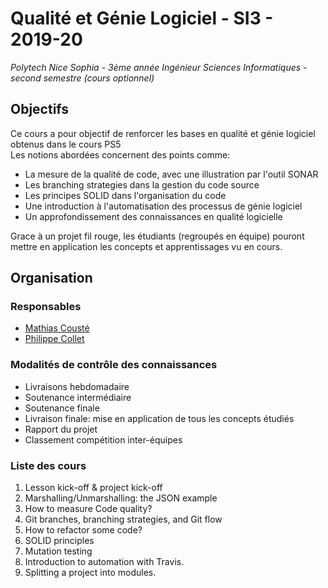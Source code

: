 # Qualité et Génie Logiciel - SI3 - 2019-20

*Polytech Nice Sophia - 3ème année Ingénieur Sciences Informatiques - second semestre (cours optionnel)*

## Objectifs
Ce cours a pour objectif de renforcer les bases en qualité et génie logiciel obtenus dans le cours PS5  
Les notions abordées concernent des points comme:

 - La mesure de la qualité de code, avec une illustration par l'outil SONAR
 - Les branching strategies dans la gestion du code source
 - Les principes SOLID dans l'organisation du code
 - Une introduction à l'automatisation des processus de génie logiciel
 - Un approfondissement des connaissances en qualité logicielle

Grace à un projet fil rouge, les étudiants (regroupés en équipe) pouront mettre en application les concepts et apprentissages vu en cours.

## Organisation

### Responsables
 - [Mathias Cousté](mailto:Mathias.Couste@univ-cotedazur.fr)
 - [Philippe Collet](mailto:Philippe.Collet@univ-cotedazur.fr)

### Modalités de contrôle des connaissances
 - Livraisons hebdomadaire
 - Soutenance intermédiaire
 - Soutenance finale
 - Livraison finale: mise en application de tous les concepts étudiés
 - Rapport du projet
 - Classement compétition inter-équipes

### Liste des cours
 1. Lesson kick-off & project kick-off
 2. Marshalling/Unmarshalling: the JSON example
 3. How to measure Code quality?
 4. Git branches, branching strategies, and Git flow
 5. How to refactor some code?
 6. SOLID principles
 7. Mutation testing
 8. Introduction to automation with Travis.
 9. Splitting a project into modules.
